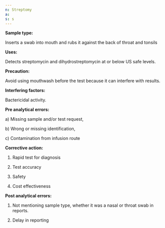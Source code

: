 ```yaml
---
n: Streptomy
a: 
s: s
---
```



__Sample type:__

Inserts a swab into mouth and rubs it against the back of throat and tonsils

__Uses:__

Detects streptomycin and dihydrostreptomycin at or below US safe levels.

__Precaution:__

Avoid using mouthwash before the test because it can interfere with results. 

__Interfering factors:__

Bactericidal activity.

__Pre analytical errors:__

a) Missing sample and/or test request,

b) Wrong or missing identification,

c) Contamination from infusion route

__Corrective action:__

1. Rapid test for diagnosis 

2. Test accuracy 

3. Safety

4. Cost effectiveness

__Post analytical errors:__ 

1. Not mentioning sample type, whether it was a nasal or throat swab in reports.

2. Delay in reporting